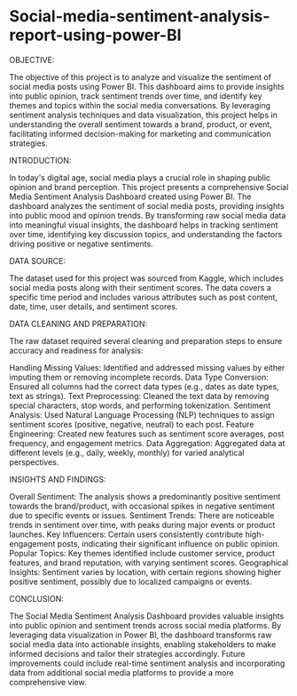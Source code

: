 # Social-media-sentiment-analysis-report-using-power-BI

OBJECTIVE:

The objective of this project is to analyze and visualize the sentiment of social media posts using Power BI. This dashboard aims to provide insights into public opinion, track sentiment trends over time, and identify key themes and topics within the social media conversations. By leveraging sentiment analysis techniques and data visualization, this project helps in understanding the overall sentiment towards a brand, product, or event, facilitating informed decision-making for marketing and communication strategies.

INTRODUCTION:

In today's digital age, social media plays a crucial role in shaping public opinion and brand perception. This project presents a comprehensive Social Media Sentiment Analysis Dashboard created using Power BI. The dashboard analyzes the sentiment of social media posts, providing insights into public mood and opinion trends. By transforming raw social media data into meaningful visual insights, the dashboard helps in tracking sentiment over time, identifying key discussion topics, and understanding the factors driving positive or negative sentiments.

DATA SOURCE:

The dataset used for this project was sourced from Kaggle, which includes social media posts along with their sentiment scores. The data covers a specific time period and includes various attributes such as post content, date, time, user details, and sentiment scores.

DATA CLEANING AND PREPARATION:

The raw dataset required several cleaning and preparation steps to ensure accuracy and readiness for analysis:

Handling Missing Values: Identified and addressed missing values by either imputing them or removing incomplete records.
Data Type Conversion: Ensured all columns had the correct data types (e.g., dates as date types, text as strings).
Text Preprocessing: Cleaned the text data by removing special characters, stop words, and performing tokenization.
Sentiment Analysis: Used Natural Language Processing (NLP) techniques to assign sentiment scores (positive, negative, neutral) to each post.
Feature Engineering: Created new features such as sentiment score averages, post frequency, and engagement metrics.
Data Aggregation: Aggregated data at different levels (e.g., daily, weekly, monthly) for varied analytical perspectives.

INSIGHTS AND FINDINGS:

Overall Sentiment: The analysis shows a predominantly positive sentiment towards the brand/product, with occasional spikes in negative sentiment due to specific events or issues.
Sentiment Trends: There are noticeable trends in sentiment over time, with peaks during major events or product launches.
Key Influencers: Certain users consistently contribute high-engagement posts, indicating their significant influence on public opinion.
Popular Topics: Key themes identified include customer service, product features, and brand reputation, with varying sentiment scores.
Geographical Insights: Sentiment varies by location, with certain regions showing higher positive sentiment, possibly due to localized campaigns or events.


CONCLUSION:

The Social Media Sentiment Analysis Dashboard provides valuable insights into public opinion and sentiment trends across social media platforms. By leveraging data visualization in Power BI, the dashboard transforms raw social media data into actionable insights, enabling stakeholders to make informed decisions and tailor their strategies accordingly. Future improvements could include real-time sentiment analysis and incorporating data from additional social media platforms to provide a more comprehensive view.
